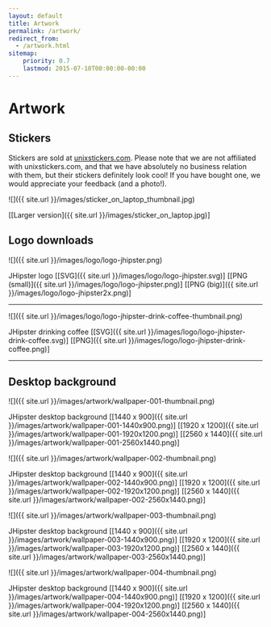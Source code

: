 ```yaml
---
layout: default
title: Artwork
permalink: /artwork/
redirect_from:
  - /artwork.html
sitemap:
    priority: 0.7
    lastmod: 2015-07-10T00:00:00-00:00
---
```


# <i class="fa fa-pencil"></i> Artwork

## Stickers

Stickers are sold at [unixstickers.com]( http://www.unixstickers.com/stickers/coding_stickers/java-hispter-jhipster-shaped-sticker). Please note that we are not affiliated with unixstickers.com, and that we have absolutely no business relation with them, but their stickers definitely look cool! If you have bought one, we would appreciate your feedback (and a photo!).

![]({{ site.url }}/images/sticker_on_laptop_thumbnail.jpg)

[[Larger version]({{ site.url }}/images/sticker_on_laptop.jpg)]

## Logo downloads

![]({{ site.url }}/images/logo/logo-jhipster.png)

JHipster logo [[SVG]({{ site.url }}/images/logo/logo-jhipster.svg)] [[PNG (small)]({{ site.url }}/images/logo/logo-jhipster.png)] [[PNG (big)]({{ site.url }}/images/logo/logo-jhipster2x.png)]

* * *

![]({{ site.url }}/images/logo/logo-jhipster-drink-coffee-thumbnail.png)

JHipster drinking coffee [[SVG]({{ site.url }}/images/logo/logo-jhipster-drink-coffee.svg)] [[PNG]({{ site.url }}/images/logo/logo-jhipster-drink-coffee.png)]

* * *

## Desktop background

![]({{ site.url }}/images/artwork/wallpaper-001-thumbnail.png)

JHipster desktop background [[1440 x 900]({{ site.url }}/images/artwork/wallpaper-001-1440x900.png)] [[1920 x 1200]({{ site.url }}/images/artwork/wallpaper-001-1920x1200.png)] [[2560 x 1440]({{ site.url }}/images/artwork/wallpaper-001-2560x1440.png)]

![]({{ site.url }}/images/artwork/wallpaper-002-thumbnail.png)

JHipster desktop background [[1440 x 900]({{ site.url }}/images/artwork/wallpaper-002-1440x900.png)] [[1920 x 1200]({{ site.url }}/images/artwork/wallpaper-002-1920x1200.png)] [[2560 x 1440]({{ site.url }}/images/artwork/wallpaper-002-2560x1440.png)]

![]({{ site.url }}/images/artwork/wallpaper-003-thumbnail.png)

JHipster desktop background [[1440 x 900]({{ site.url }}/images/artwork/wallpaper-003-1440x900.png)] [[1920 x 1200]({{ site.url }}/images/artwork/wallpaper-003-1920x1200.png)] [[2560 x 1440]({{ site.url }}/images/artwork/wallpaper-003-2560x1440.png)]

![]({{ site.url }}/images/artwork/wallpaper-004-thumbnail.png)

JHipster desktop background [[1440 x 900]({{ site.url }}/images/artwork/wallpaper-004-1440x900.png)] [[1920 x 1200]({{ site.url }}/images/artwork/wallpaper-004-1920x1200.png)] [[2560 x 1440]({{ site.url }}/images/artwork/wallpaper-004-2560x1440.png)]
